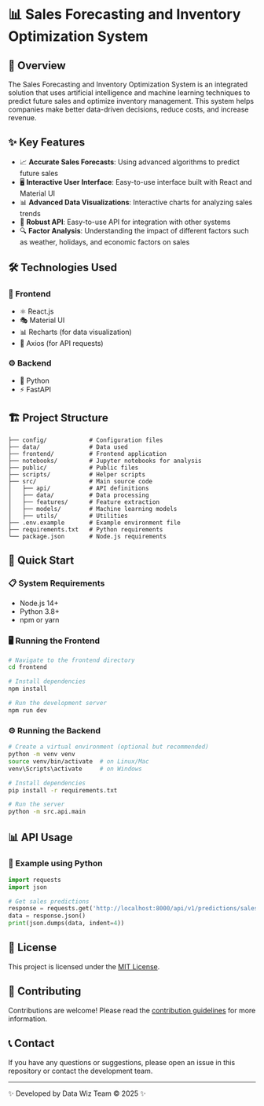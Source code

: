 # 📊 Sales Forecasting and Inventory Optimization System

## 🚀 Overview
The Sales Forecasting and Inventory Optimization System is an integrated solution that uses artificial intelligence and machine learning techniques to predict future sales and optimize inventory management. This system helps companies make better data-driven decisions, reduce costs, and increase revenue.

## ✨ Key Features
- 📈 **Accurate Sales Forecasts**: Using advanced algorithms to predict future sales
- 🖥️ **Interactive User Interface**: Easy-to-use interface built with React and Material UI
- 📊 **Advanced Data Visualizations**: Interactive charts for analyzing sales trends
- 🔌 **Robust API**: Easy-to-use API for integration with other systems
- 🔍 **Factor Analysis**: Understanding the impact of different factors such as weather, holidays, and economic factors on sales

## 🛠️ Technologies Used

### 🎨 Frontend
- ⚛️ React.js
- 🎭 Material UI
- 📊 Recharts (for data visualization)
- 🔄 Axios (for API requests)

### ⚙️ Backend
- 🐍 Python
- ⚡ FastAPI


## 🏗️ Project Structure
```
├── config/            # Configuration files
├── data/              # Data used
├── frontend/          # Frontend application
├── notebooks/         # Jupyter notebooks for analysis
├── public/            # Public files
├── scripts/           # Helper scripts
├── src/               # Main source code
│   ├── api/           # API definitions
│   ├── data/          # Data processing
│   ├── features/      # Feature extraction
│   ├── models/        # Machine learning models
│   ├── utils/         # Utilities
├── .env.example       # Example environment file
├── requirements.txt   # Python requirements
└── package.json       # Node.js requirements
```

## 🚀 Quick Start

### 📋 System Requirements
- Node.js 14+
- Python 3.8+
- npm or yarn

### 🖥️ Running the Frontend
```bash
# Navigate to the frontend directory
cd frontend

# Install dependencies
npm install

# Run the development server
npm run dev
```

### ⚙️ Running the Backend
```bash
# Create a virtual environment (optional but recommended)
python -m venv venv
source venv/bin/activate  # on Linux/Mac
venv\Scripts\activate     # on Windows

# Install dependencies
pip install -r requirements.txt

# Run the server
python -m src.api.main
```

## 📊 API Usage

### 🐍 Example using Python
```python
import requests
import json

# Get sales predictions
response = requests.get('http://localhost:8000/api/v1/predictions/sales')
data = response.json()
print(json.dumps(data, indent=4))
```

## 📝 License
This project is licensed under the [MIT License](LICENSE).

## 👥 Contributing
Contributions are welcome! Please read the [contribution guidelines](CONTRIBUTING.md) for more information.

## 📞 Contact
If you have any questions or suggestions, please open an issue in this repository or contact the development team.

---

✨ Developed by Data Wiz Team © 2025 ✨